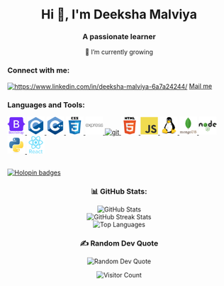 <!DOCTYPE html>
<html lang="en">
<head>
  <meta charset="UTF-8">
  <meta name="viewport" content="width=device-width, initial-scale=1.0">
</head>
<body>
  <h1 align="center">Hi 👋, I'm Deeksha Malviya</h1>
  <h3 align="center">A passionate learner</h3>
  
  <p align="center">🌱 I’m currently growing</p>

  <h3 align="left">Connect with me:</h3>
  <p align="left">
    <a href="https://linkedin.com/in/https://www.linkedin.com/in/deeksha-malviya-6a7a24244/" target="blank"><img align="center" src="https://raw.githubusercontent.com/rahuldkjain/github-profile-readme-generator/master/src/images/icons/Social/linked-in-alt.svg" alt="https://www.linkedin.com/in/deeksha-malviya-6a7a24244/" height="30" width="40" /></a>
    <a href ="deekshamalviya.in@gmail.com" target="_blank">Mail me</a> 
  </p>

  <h3 align="left">Languages and Tools:</h3>
  <p align="left"> 
    <a href="https://getbootstrap.com" target="_blank" rel="noreferrer"> 
      <img src="https://raw.githubusercontent.com/devicons/devicon/master/icons/bootstrap/bootstrap-plain-wordmark.svg" alt="bootstrap" width="40" height="40"/> 
    </a> 
    <a href="https://www.cprogramming.com/" target="_blank" rel="noreferrer"> 
      <img src="https://raw.githubusercontent.com/devicons/devicon/master/icons/c/c-original.svg" alt="c" width="40" height="40"/> 
    </a> 
    <a href="https://www.w3schools.com/cpp/" target="_blank" rel="noreferrer"> 
      <img src="https://raw.githubusercontent.com/devicons/devicon/master/icons/cplusplus/cplusplus-original.svg" alt="cplusplus" width="40" height="40"/> 
    </a> 
    <a href="https://www.w3schools.com/css/" target="_blank" rel="noreferrer"> 
      <img src="https://raw.githubusercontent.com/devicons/devicon/master/icons/css3/css3-original-wordmark.svg" alt="css3" width="40" height="40"/> 
    </a> 
    <a href="https://expressjs.com" target="_blank" rel="noreferrer"> 
      <img src="https://raw.githubusercontent.com/devicons/devicon/master/icons/express/express-original-wordmark.svg" alt="express" width="40" height="40"/> 
    </a> 
    <a href="https://git-scm.com/" target="_blank" rel="noreferrer"> 
      <img src="https://www.vectorlogo.zone/logos/git-scm/git-scm-icon.svg" alt="git" width="40" height="40"/> 
    </a> 
    <a href="https://www.w3.org/html/" target="_blank" rel="noreferrer"> 
      <img src="https://raw.githubusercontent.com/devicons/devicon/master/icons/html5/html5-original-wordmark.svg" alt="html5" width="40" height="40"/> 
    </a> 
    <a href="https://developer.mozilla.org/en-US/docs/Web/JavaScript" target="_blank" rel="noreferrer"> 
      <img src="https://raw.githubusercontent.com/devicons/devicon/master/icons/javascript/javascript-original.svg" alt="javascript" width="40" height="40"/> 
    </a> 
    <a href="https://www.linux.org/" target="_blank" rel="noreferrer"> 
      <img src="https://raw.githubusercontent.com/devicons/devicon/master/icons/linux/linux-original.svg" alt="linux" width="40" height="40"/> 
    </a> 
    <a href="https://www.mongodb.com/" target="_blank" rel="noreferrer"> 
      <img src="https://raw.githubusercontent.com/devicons/devicon/master/icons/mongodb/mongodb-original-wordmark.svg" alt="mongodb" width="40" height="40"/> 
    </a> 
    <a href="https://nodejs.org" target="_blank" rel="noreferrer"> 
      <img src="https://raw.githubusercontent.com/devicons/devicon/master/icons/nodejs/nodejs-original-wordmark.svg" alt="nodejs" width="40" height="40"/> 
    </a> 
    <a href="https://www.python.org" target="_blank" rel="noreferrer"> 
      <img src="https://raw.githubusercontent.com/devicons/devicon/master/icons/python/python-original.svg" alt="python" width="40" height="40"/> 
    </a> 
    <a href="https://reactjs.org/" target="_blank" rel="noreferrer"> 
      <img src="https://raw.githubusercontent.com/devicons/devicon/master/icons/react/react-original-wordmark.svg" alt="react" width="40" height="40"/> 
    </a> 
  </p>
  <br>

  <a href="https://holopin.me/deekshamalviya" align="center">
    <img src="https://holopin.me/deekshamalviya" alt="Holopin badges">
  </a>

  <h3 align="center">📊 GitHub Stats:</h3>
  <p align="center">
    <img src="https://github-readme-stats.vercel.app/api?username=DeekshaMalviya&theme=dark&hide_border=false&include_all_commits=false&count_private=false" alt="GitHub Stats"><br/>
    <img src="https://github-readme-streak-stats.herokuapp.com/?user=DeekshaMalviya&theme=dark&hide_border=false" alt="GitHub Streak Stats"><br/>
    <img src="https://github-readme-stats.vercel.app/api/top-langs/?username=DeekshaMalviya&theme=dark&hide_border=false&include_all_commits=false&count_private=false&layout=compact" alt="Top Languages">
  </p>

  <h3 align="center">✍️ Random Dev Quote</h3>
  <p align="center">
    <img src="https://quotes-github-readme.vercel.app/api?type=horizontal&theme=radical" alt="Random Dev Quote">
  </p>

  <div align="center">
    <img src="https://visitcount.itsvg.in/api?id=DeekshaMalviya&icon=9&color=0" alt="Visitor Count">
  </div>
</body>
</html>
